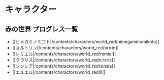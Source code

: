 # キャラクター

## 赤の世界 プログレス一覧

* [[ヒメガミノミコト|/contents/charactors/world_red/himegaminomikoto]]
* [[オルトリン|/contents/charactors/world_red/ortrin]]
* [[レミエル|/contents/charactors/world_red/remiel]]
* [[クラリス|/contents/charactors/world_red/craris]]
* [[シンシア|/contents/charactors/world_red/sinsia]]
* [[エルエル|/contents/charactors/world_red/ll]]